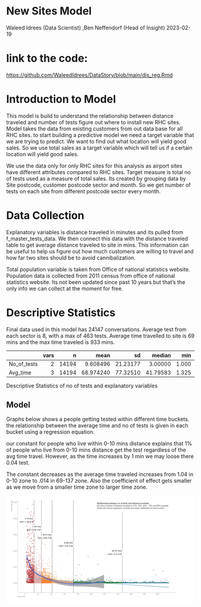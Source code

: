 New Sites Model
================
Waleed Idrees (Data Scientist) ,Ben Neffendorf (Head of Insight)
2023-02-19

# link to the code:

<https://github.com/WaleedIdrees/DataStory/blob/main/dis_reg.Rmd>

# Introduction to Model

This model is build to understand the relationship between distance
traveled and number of tests figure out where to install new RHC sites.
Model takes the data from existing customers from out data base for all
RHC sites. to start building a predictive model we need a target
variable that we are trying to predict. We want to find out what
location will yield good sales. So we use total sales as a target
variable which will tell us if a certain location will yield good sales.

We use the data only for only RHC sites for this analysis as airport
sites have different attributes compared to RHC sites. Target measure is
total no of tests used as a measure of total sales. Its created by
grouping data by Site postcode, customer postcode sector and month. So
we get number of tests on each site from different postcode sector every
month.

# Data Collection

Explanatory variables is distance traveled in minutes and its pulled
from f_master_tests_data. We then connect this data with the distance
traveled table to get average distance traveled to site in mins. This
information can be useful to help us figure out how much customers are
willing to travel and how far two sites should be to avoid
cannibalization.

Total population variable is taken from Office of national statistics
website. Population data is collected from 2011 census from office of
national statistics website. Its not been updated since past 10 years
but that’s the only info we can collect at the moment for free.

# Descriptive Statistics

Final data used in this model has 24147 conversations. Average test from
each sector is 8, with a max of 463 tests. Average time travelled to
site is 69 mins and the max time traveled is 933 mins.

|             | vars |     n |      mean |       sd |   median |   min |      max |    range |
|:------------|-----:|------:|----------:|---------:|---------:|------:|---------:|---------:|
| No_of_tests |    2 | 14194 |  9.608496 | 21.23177 |  3.00000 | 1.000 | 462.0000 | 461.0000 |
| Avg_time    |    3 | 14194 | 68.974240 | 77.32510 | 41.79583 | 1.325 | 933.4167 | 932.0917 |

Descriptive Statistics of no of tests and explanatory variables

## Model

Graphs below shows a people getting tested within different time
buckets. the relationship between the average time and no of tests is
given in each bucket using a regression equation.

our constant for people who live within 0-10 mins distance explains that
1% of people who live from 0-10 mins distance get the test regardless of
the avg time travel. However, as the time increases by 1 min we may
loose there 0.04 test.

The constant decreases as the average time traveled increases from 1.04
in 0-10 zone to .014 in 69-137 zone. Also the coefficient of effect gets
smaller as we move from a smaller time zone to larger time zone.

![](dis_reg_files/figure-gfm/unnamed-chunk-15-1.png)<!-- -->
